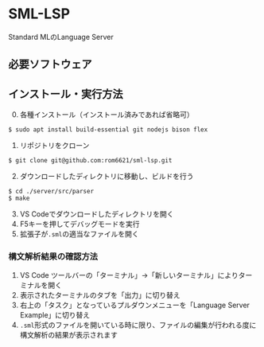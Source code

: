 # SML-LSP
Standard MLのLanguage Server

## 必要ソフトウェア

## インストール・実行方法
0. 各種インストール（インストール済みであれば省略可）
```console
$ sudo apt install build-essential git nodejs bison flex
```
1. リポジトリをクローン
```console
$ git clone git@github.com:rom6621/sml-lsp.git
```
2. ダウンロードしたディレクトリに移動し、ビルドを行う
```console
$ cd ./server/src/parser
$ make
```
3. VS Codeでダウンロードしたディレクトリを開く
4. F5キーを押してデバッグモードを実行
5. 拡張子が`.sml`の適当なファイルを開く

### 構文解析結果の確認方法
1. VS Code ツールバーの「ターミナル」→「新しいターミナル」によりターミナルを開く
2. 表示されたターミナルのタブを「出力」に切り替え
3. 右上の「タスク」となっているプルダウンメニューを「Language Server Example」に切り替え
4. `.sml`形式のファイルを開いている時に限り、ファイルの編集が行われる度に構文解析の結果が表示されます

